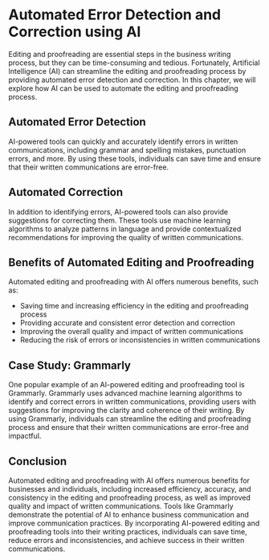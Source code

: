 Automated Error Detection and Correction using AI
===========================================================================================================

Editing and proofreading are essential steps in the business writing process, but they can be time-consuming and tedious. Fortunately, Artificial Intelligence (AI) can streamline the editing and proofreading process by providing automated error detection and correction. In this chapter, we will explore how AI can be used to automate the editing and proofreading process.

Automated Error Detection
-------------------------

AI-powered tools can quickly and accurately identify errors in written communications, including grammar and spelling mistakes, punctuation errors, and more. By using these tools, individuals can save time and ensure that their written communications are error-free.

Automated Correction
--------------------

In addition to identifying errors, AI-powered tools can also provide suggestions for correcting them. These tools use machine learning algorithms to analyze patterns in language and provide contextualized recommendations for improving the quality of written communications.

Benefits of Automated Editing and Proofreading
----------------------------------------------

Automated editing and proofreading with AI offers numerous benefits, such as:

* Saving time and increasing efficiency in the editing and proofreading process
* Providing accurate and consistent error detection and correction
* Improving the overall quality and impact of written communications
* Reducing the risk of errors or inconsistencies in written communications

Case Study: Grammarly
---------------------

One popular example of an AI-powered editing and proofreading tool is Grammarly. Grammarly uses advanced machine learning algorithms to identify and correct errors in written communications, providing users with suggestions for improving the clarity and coherence of their writing. By using Grammarly, individuals can streamline the editing and proofreading process and ensure that their written communications are error-free and impactful.

Conclusion
----------

Automated editing and proofreading with AI offers numerous benefits for businesses and individuals, including increased efficiency, accuracy, and consistency in the editing and proofreading process, as well as improved quality and impact of written communications. Tools like Grammarly demonstrate the potential of AI to enhance business communication and improve communication practices. By incorporating AI-powered editing and proofreading tools into their writing practices, individuals can save time, reduce errors and inconsistencies, and achieve success in their written communications.
